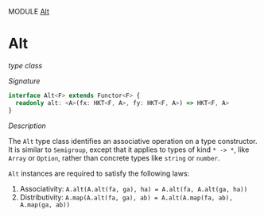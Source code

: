 MODULE [Alt](https://github.com/gcanti/fp-ts/blob/master/src/Alt.ts)

# Alt

_type class_

_Signature_

```ts
interface Alt<F> extends Functor<F> {
  readonly alt: <A>(fx: HKT<F, A>, fy: HKT<F, A>) => HKT<F, A>
}
```

_Description_

The `Alt` type class identifies an associative operation on a type constructor. It is similar to `Semigroup`, except
that it applies to types of kind `* -> *`, like `Array` or `Option`, rather than concrete types like `string` or
`number`.

`Alt` instances are required to satisfy the following laws:

1.  Associativity: `A.alt(A.alt(fa, ga), ha) = A.alt(fa, A.alt(ga, ha))`
2.  Distributivity: `A.map(A.alt(fa, ga), ab) = A.alt(A.map(fa, ab), A.map(ga, ab))`
